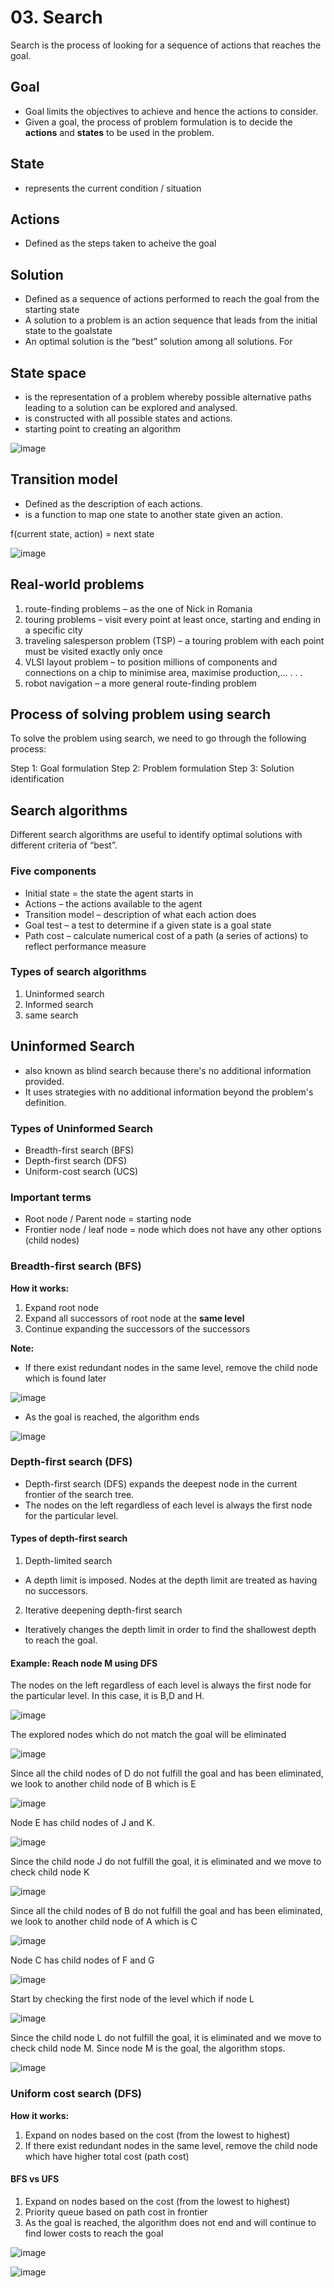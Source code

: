 # 03. Search
Search is the process of looking for a sequence of actions that reaches the goal.

## Goal
- Goal limits the objectives to achieve and hence the actions to consider.
- Given a goal, the process of problem formulation is to decide the **actions** and **states** to
be used in the problem.

## State
- represents the current condition / situation

## Actions
- Defined as the steps taken to acheive the goal

## Solution
- Defined as a sequence of actions performed to reach the goal from the starting state
- A solution to a problem is an action sequence that leads from the initial state to the goalstate
- An optimal solution is the “best” solution among all solutions.
For

## State space
- is the representation of a problem whereby possible alternative paths leading to a solution can be explored and analysed.
- is constructed with all possible states and actions.
- starting point to creating an algorithm

![image](https://github.com/user-attachments/assets/9ed376ee-149c-428b-854c-4edb37292507)

## Transition model
- Defined as the description of each actions.
- is a function to map one state to another state given an action.

f(current state, action) = next state

![image](https://github.com/user-attachments/assets/9d973313-8289-4008-a5c9-b0f0bb745207)

## Real-world problems
1. route-finding problems – as the one of Nick in Romania
2. touring problems – visit every point at least once, starting and ending in a specific city
3. traveling salesperson problem (TSP) – a touring problem with each point must be visited exactly only once
4. VLSI layout problem – to position millions of components and connections on a chip to minimise area, maximise production,... . . .
5. robot navigation – a more general route-finding problem

## Process of solving problem using search
To solve the problem using search, we need to go through the following process:

Step 1: Goal formulation
Step 2: Problem formulation
Step 3: Solution identification

## Search algorithms
Different search algorithms are useful to identify optimal solutions with different criteria of “best”.

### Five components 
- Initial state = the state the agent starts in
- Actions – the actions available to the agent
- Transition model – description of what each action does
- Goal test – a test to determine if a given state is a goal state
- Path cost – calculate numerical cost of a path (a series of actions) to reflect performance measure

### Types of search algorithms
1. Uninformed search 
2. Informed search
3. same search

## Uninformed Search
- also known as blind search because there's no additional information provided.
- It uses strategies with no additional information beyond the problem's definition.

### Types of Uninformed Search
- Breadth-first search (BFS)
- Depth-first search (DFS)
- Uniform-cost search (UCS)

### Important terms
- Root node / Parent node = starting node
- Frontier node / leaf node = node which does not have any other options (child nodes)
  
### Breadth-first search (BFS)

**How it works:**
1. Expand root node
2. Expand all successors of root node at the **same level**
3. Continue expanding the successors of the successors

**Note:**
- If there exist redundant nodes in the same level, remove the child node which is found later

![image](https://github.com/user-attachments/assets/97cafb8e-2398-4bc1-b82c-ab5947ea9bd6)

- As the goal is reached, the algorithm ends

![image](https://github.com/user-attachments/assets/38728287-5519-44ec-a8b3-c08d9804efbd)

### Depth-first search (DFS)
- Depth-first search (DFS) expands the deepest node in the current frontier of the search tree.
- The nodes on the left regardless of each level is always the first node for the particular level.

#### Types of depth-first search 
1. Depth-limited search
- A depth limit is imposed. Nodes at the depth limit are treated as having no successors.

2. Iterative deepening depth-first search
- Iteratively changes the depth limit in order to find the shallowest depth to reach the goal.

#### Example: Reach node M using DFS

The nodes on the left regardless of each level is always the first node for the particular level. In this case, it is B,D and H.

![image](https://github.com/user-attachments/assets/57ba3501-f128-4e8b-aa82-f2a12072d6f7)

The explored nodes which do not match the goal will be eliminated

![image](https://github.com/user-attachments/assets/9fb8d32f-cc39-44ff-85ea-f114a4f33200)

Since all the child nodes of D do not fulfill the goal and has been eliminated, we look to another child node of B which is E

![image](https://github.com/user-attachments/assets/b4f27138-cf8c-4d29-af16-b5c09841a5ee)

Node E has child nodes of J and K.

![image](https://github.com/user-attachments/assets/1d8256e3-96cb-4c2f-a080-118e931523ac)

Since the child node J do not fulfill the goal, it is eliminated and we move to check child node K

![image](https://github.com/user-attachments/assets/50d88ec0-ad2e-4879-9e2a-07ce2ce7c4da)

Since all the child nodes of B do not fulfill the goal and has been eliminated, we look to another child node of A which is C

![image](https://github.com/user-attachments/assets/d8c4ce81-64d7-4736-9d2b-0fc2299eb449)

Node C has child nodes of F and G

![image](https://github.com/user-attachments/assets/2559576f-4d5c-495a-9e52-259689d47009)

Start by checking the first node of the level which if node L

![image](https://github.com/user-attachments/assets/74c73752-2fe6-402f-b50e-207f8d7d60eb)

Since the child node L do not fulfill the goal, it is eliminated and we move to check child node M. Since node M is the goal, the algorithm stops.

![image](https://github.com/user-attachments/assets/fb38a245-16f0-48f5-9337-701e31838264)

### Uniform cost search (DFS)

**How it works:**
1. Expand on nodes based on the cost (from the lowest to highest)
2. If there exist redundant nodes in the same level, remove the child node which have higher total cost (path cost)

#### BFS vs UFS
1. Expand on nodes based on the cost (from the lowest to highest)
2. Priority queue based on path cost in frontier
3. As the goal is reached, the algorithm does not end and will continue to find lower costs to reach the goal

![image](https://github.com/user-attachments/assets/4005b763-ade1-4743-b277-1e5aac5a7f38)

![image](https://github.com/user-attachments/assets/aa143ed3-cb18-458b-ad43-7930027b171a)





